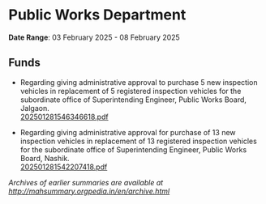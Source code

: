 # Public Works Department

**Date Range**: 03 February 2025 - 08 February 2025


## Funds
- Regarding giving administrative approval to purchase 5 new inspection vehicles in replacement of 5 registered inspection vehicles for the subordinate office of Superintending Engineer, Public Works Board, Jalgaon.\
  [202501281546346618.pdf](https://gr.maharashtra.gov.in/Site/Upload/Government%20Resolutions/English/202501281546346618.pdf)

- Regarding giving administrative approval for purchase of 13 new inspection vehicles in replacement of 13 registered inspection vehicles for the subordinate office of Superintending Engineer, Public Works Board, Nashik.\
  [202501281542207418.pdf](https://gr.maharashtra.gov.in/Site/Upload/Government%20Resolutions/English/202501281542207418.pdf)


*Archives of earlier summaries are available at http://mahsummary.orgpedia.in/en/archive.html*